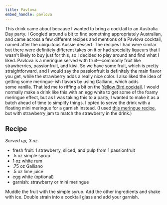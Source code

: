 ```yaml
---
title: Pavlova
embed_handle: pavlova
---
```


<amp-img width="800" height="450" layout="responsive" src="{{ site.baseurl }}{% link assets/images/pavlova.jpg %}"></amp-img>

This drink came about because I wanted to bring a cocktail to an Australia Day party. I Googled around a bit to find something appropriately Australian, and came across a few different recipes and mentions of a Pavlova cocktail, named after the ubiquitous Aussie&nbsp;dessert. The recipes I had were similar but there were definitely different takes on it or had specialty liqueurs that I wasn't likely to buy just for this, so I decided to play around and find what I liked. Pavlova is a meringue served with fruit—commonly fruit like strawberries, passionfruit, and kiwi. So&nbsp;we have some fruit, which is pretty straightforward, and I would say the passionfruit is definitely the main flavor you get, while the strawberry adds a really nice color.&nbsp;I also liked the idea of getting some meringue-ish flavors&nbsp;by using Galliano, which adds some&nbsp;vanilla. That led me to riffing a bit on the [Yellow Bird cocktail](https://en.wikipedia.org/wiki/Yellow_Bird_(cocktail)). I would normally make a&nbsp;drink like this with an egg white to get some of the foamy meringue effect, but as I was taking this to a party, I wanted to make it as a batch ahead of time to simplify things. I opted to serve the drink with a floating mini meringue for a garnish instead. (I used [this meringue recipe](http://www.bhg.com/recipe/cookies/raspberry-meringues/), but with strawberry jam to match the strawberry in the drink.)

## Recipe

*Served up, 3 oz.*

- fresh fruit: 1 strawberry, sliced, and pulp from 1 passionfruit
- .5 oz simple syrup
- 1 oz white rum
- .75 oz Galliano
- .5 oz lime juice
- egg white (optional)
- garnish: strawberry or mini meringue

Muddle the fruit with the simple syrup. Add the other ingredients and shake with ice. Double strain into a cocktail glass and add your garnish.

